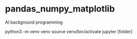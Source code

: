 # pandas_numpy_matplotlib
AI background programming

python3 -m venv venv
source venv/bin/activate
jupyter [folder]
